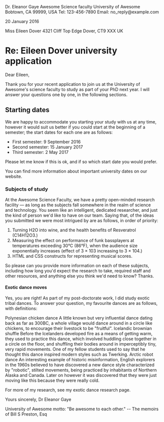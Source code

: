 <!DOCTYPE html>
<html>
  <head>
    <meta charset="utf-8">
    <body>
Dr. Eleanor Gaye
Awesome Science faculty
University of Awesome
Bobtown, CA 99999,
USA
Tel: 123-456-7890
Email: no_reply@example.com

20 January 2016

Miss Eileen Dover
4321 Cliff Top Edge
Dover, CT9 XXX
UK


<h1> Re: Eileen Dover university application </h1>

Dear Eileen,

Thank you for your recent application to join us at the University of Awesome's science faculty to study as part of your PhD next year. I will answer your questions one by one, in the following sections.

<h2> Starting dates </h2>
<p>
We are happy to accommodate you starting your study with us at any time, however it would suit us better if you could start at the beginning of a semester; the start dates for each one are as follows:
</p>
<ul>
<li>First semester: 9 September 2016</li>
<li>Second semester: 15 January 2017</li>
<li>Third semester: 2 May 2017</li>
</ul>
<p>

Please let me know if this is ok, and if so which start date you would prefer.

You can find more information about important university dates on our website.
</p>


<h3> Subjects of study </h3>
<p>
At the Awesome Science Faculty, we have a pretty open-minded research facility — as long as the subjects fall somewhere in the realm of science and technology. You seem like an intelligent, dedicated researcher, and just the kind of person we'd like to have on our team. Saying that, of the ideas you submitted we were most intrigued by are as follows, in order of priority:
<p>
<ol>
<li>Turning H2O into wine, and the health benefits of Resveratrol (C14H12O3.)</li>
<li>Measuring the effect on performance of funk bassplayers at temperatures exceeding 30°C (86°F), when the audience size exponentially increases (effect of 3 × 103 increasing to 3 × 104.)</li>
<li>HTML and CSS constructs for representing musical scores.</li>
</ol>
<p>
So please can you provide more information on each of these subjects, including how long you'd expect the research to take, required staff and other resources, and anything else you think we'd need to know? Thanks.
</p>

<h4> Exotic dance moves </h4>
<p>
Yes, you are right! As part of my post-doctorate work, I did study exotic tribal dances. To answer your question, my favourite dances are as follows, with definitions:

Polynesian chicken dance
A little known but very influential dance dating back as far as 300BC, a whole village would dance around in a circle like chickens, to encourage their livestock to be "fruitful".
Icelandic brownian shuffle
Before the Icelanders developed fire as a means of getting warm, they used to practice this dance, which involved huddling close together in a circle on the floor, and shuffling their bodies around in imperceptibly tiny, very rapid movements. One of my fellow students used to say that he thought this dance inspired modern styles such as Twerking.
Arctic robot dance
An interesting example of historic misinformation, English explorers in the 1960s believed to have discovered a new dance style characterized by "robotic", stilted movements, being practiced by inhabitants of Northern Alaska and Canada. Later on however it was discovered that they were just moving like this because they were really cold.

For more of my research, see my exotic dance research page.
<p>
Yours sincerely,
Dr Eleanor Gaye

University of Awesome motto: "Be awesome to each other." -- The memoirs of Bill S Preston, Esq
</body>
